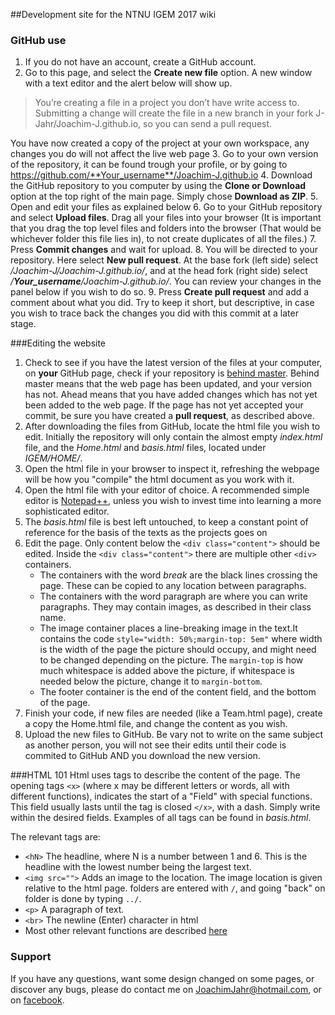 ##Development site for the NTNU IGEM 2017 wiki

### GitHub use
1. If you do not have an account, create a GitHub account.
2. Go to this page, and select the **Create new file** option. A new window with a text editor and the alert below will show up.
 > You’re creating a file in a project you don’t have write access to. Submitting a change will create the file in a new branch in your fork J-Jahr/Joachim-J.github.io, so you can send a pull request.
 
You have now created a copy of the project at your own workspace, any changes you do will not affect the live web page
3. Go to your own version of the repository, it can be found trough your profile, or by going to https://github.com/**Your_username**/Joachim-J.github.io
4. Download the GitHub repository to you computer by using the **Clone or Download** option at the top right of the main page. Simply chose **Download as ZIP**.
5. Open and edit your files as explained below
6. Go to your GitHub repository and select **Upload files**. Drag all your files into your browser (It is important that you drag the top level files and folders into the browser (That would be whichever folder this file lies in), to not create duplicates of all the files.)
7. Press **Commit changes** and wait for upload.
8. You will be directed to your repository. Here select **New pull request**. At the base fork (left side) select */Joachim-J/Joachim-J.github.io/*, and at the head fork (right side) select */__Your_username__/Joachim-J.github.io/*.
You can review your changes in the panel below if you wish to do so. 
9. Press **Create pull request** and add a comment about what you did. Try to keep it short, but descriptive, in case you wish to trace back the changes you did with this commit at a later stage. 


###Editing the website
1. Check to see if you have the latest version of the files at your computer, on **your** GitHub page, check if your repository is [behind master](IGEM/PNG/GitHub.png). Behind master means that the web page has been updated, and your version has not. 
Ahead means that you have added changes which has not yet been added to the web page. If the page has not yet accepted your commit, be sure you have created a **pull request**, as described above.
1. After downloading the files from GitHub, locate the html file you wish to edit. Initially the repository will only contain the almost empty *index.html* file, and the *Home.html* and *basis.html* files, located under *IGEM/HOME/*.
2. Open the html file in your browser to inspect it, refreshing the webpage will be how you "compile" the html document as you work with it. 
2. Open the html file with your editor of choice. A recommended simple editor is [Notepad++](https://notepad-plus-plus.org/download/v7.3.3.html), unless you wish to invest time into learning a more sophisticated editor.
3. The *basis.html* file is best left untouched, to keep a constant point of reference for the basis of the texts as the projects goes on
3. Edit the page. Only content below the ```<div class="content">``` should be edited.
Inside the ```<div class="content">``` there are multiple other ```<div>``` containers. 
    * The containers with the word *break* are the black lines crossing the page. These can be copied to any location between paragraphs.
    * The containers with the word paragraph are where you can write paragraphs. They may contain images, as described in their class name.
    * The image container places a line-breaking image in the text.It contains the code ```style="width: 50%;margin-top: 5em"``` where width is the width of the page the picture should occupy, and might need to be changed depending on the picture.
    The ```margin-top``` is how much whitespace is added above the picture, if whitespace is needed below the picture, change it to ```margin-bottom```.
    * The footer container is the end of the content field, and the bottom of the page.
5. Finish your code, if new files are needed (like a Team.html page), create a copy the Home.html file, 
and change the content as you wish. 
5. Upload the new files to GitHub. Be vary not to write on the same subject as another person, 
you will not see their edits until their code is commited to GitHub AND you download the new version.

###HTML 101
Html uses tags to describe the content of the page. The opening tags ```<x>``` (where x may be different letters or words, all with different functions), 
indicates the start of a "Field" with special functions. This field usually lasts until the tag is closed ```</x>```, with a dash. Simply write within the desired 
fields. Examples of all tags can be found in *basis.html*.   

The relevant tags are: 
 * ```<hN>``` The headline, where N is a number between 1 and 6. This is the headline with the lowest number being the
 largest text. 
 * ```<img src="">```  Adds an image to the location. The image location is given relative to 
 the html page. folders are entered with ```/```, and going "back" on folder is done by typing ```../```.
 * ```<p>``` A paragraph of text. 
 * ```<br>``` The newline (Enter) character in html
 * Most other relevant functions are described [here](https://www.w3schools.com/html/html_formatting.asp)

### Support
If you have any questions, want some design changed on some pages, or discover any bugs, please do contact me 
on JoachimJahr@hotmail.com, or on [facebook](https://www.facebook.com/joachim.jahr.5).